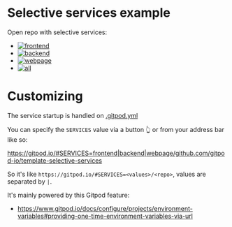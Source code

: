 # Selective services example

Open repo with selective services:

- [![frontend](https://shields.io/badge/style-frontend-green?logo=gitpod&style=for-the-badge&label=Gitpod)](https://gitpod.io/#SERVICES=frontend/github.com/gitpod-io/template-selective-services)
- [![backend](https://shields.io/badge/style-backend-green?logo=gitpod&style=for-the-badge&label=Gitpod)](https://gitpod.io/#SERVICES=backend/github.com/gitpod-io/template-selective-services)
- [![webpage](https://shields.io/badge/style-webpage-green?logo=gitpod&style=for-the-badge&label=Gitpod)](https://gitpod.io/#SERVICES=webpage/github.com/gitpod-io/template-selective-services)
- [![all](https://shields.io/badge/style-all-green?logo=gitpod&style=for-the-badge&label=Gitpod)](https://gitpod.io/#SERVICES=frontend|backend|webpage/github.com/gitpod-io/template-selective-services)

# Customizing

The service startup is handled on [.gitpod.yml](./.gitpod.yml)

You can specify the `SERVICES` value via a button 👆 or from your address bar like so:

https://gitpod.io/#SERVICES=frontend|backend|webpage/github.com/gitpod-io/template-selective-services

So it's like `https://gitpod.io/#SERVICES=<values>/<repo>`, values are separated by `|`.

It's mainly powered by this Gitpod feature:

- https://www.gitpod.io/docs/configure/projects/environment-variables#providing-one-time-environment-variables-via-url
